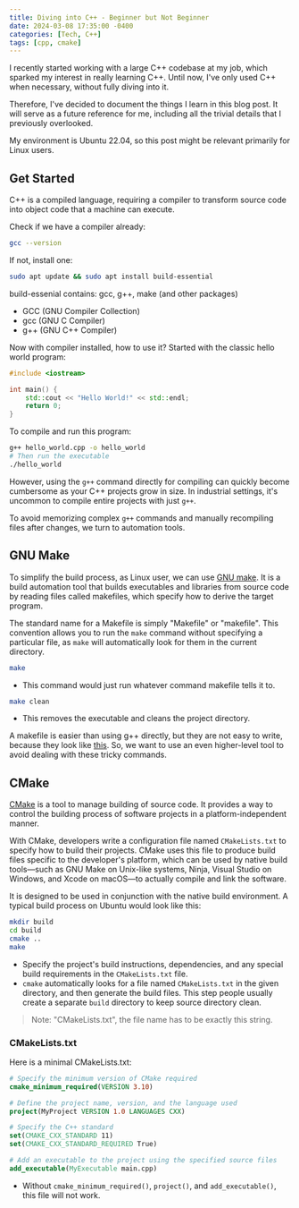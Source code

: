 ```yaml
---
title: Diving into C++ - Beginner but Not Beginner
date: 2024-03-08 17:35:00 -0400
categories: [Tech, C++]
tags: [cpp, cmake] 
---
```


I recently started working with a large C++ codebase at my job, which sparked my interest in really learning C++. Until now, I've only used C++ when necessary, without fully diving into it.

Therefore, I've decided to document the things I learn in this blog post. It will serve as a future reference for me, including all the trivial details that I previously overlooked.

My environment is Ubuntu 22.04, so this post might be relevant primarily for Linux users.

## Get Started
C++ is a compiled language, requiring a compiler to transform source code into object code that a machine can execute.

Check if we have a compiler already:
```bash
gcc --version
```

If not, install one:
```bash
sudo apt update && sudo apt install build-essential
```
build-essenial contains: gcc, g++, make (and other packages)
- GCC (GNU Compiler Collection)
- gcc (GNU C Compiler)
- g++ (GNU C++ Compiler)

Now with compiler installed, how to use it? Started with the classic hello world program:

```c++
#include <iostream>

int main() {
    std::cout << "Hello World!" << std::endl;
    return 0;
}
```

To compile and run this program:
```bash
g++ hello_world.cpp -o hello_world
# Then run the executable
./hello_world
```

However, using the `g++` command directly for compiling can quickly become cumbersome as your C++ projects grow in size. In industrial settings, it's uncommon to compile entire projects with just `g++`. 

To avoid memorizing complex `g++` commands and manually recompiling files after changes, we turn to automation tools.


## GNU Make
To simplify the build process, as Linux user, we can use [GNU make](https://www.gnu.org/software/make/manual/html_node/index.html). It is a build automation tool that builds executables and libraries from source code by reading files called makefiles, which specify how to derive the target program. 

The standard name for a Makefile is simply "Makefile" or "makefile". This convention allows you to run the `make` command without specifying a particular file, as `make` will automatically look for them in the current directory.

```bash
make
```
- This command would just run whatever command makefile tells it to.

```bash
make clean
```
- This removes the executable and cleans the project directory.

A makefile is easier than using g++ directly, but they are not easy to write, because they look like [this](https://www.gnu.org/software/make/manual/html_node/Simple-Makefile.html). So, we want to use an even higher-level tool to avoid dealing with these tricky commands.

## CMake
[CMake](https://cmake.org/cmake/help/latest/index.html#) is a tool to manage building of source code. It provides a way to control the building process of software projects in a platform-independent manner.

With CMake, developers write a configuration file named `CMakeLists.txt` to specify how to build their projects. CMake uses this file to produce build files specific to the developer's platform, which can be used by native build tools—such as GNU Make on Unix-like systems, Ninja, Visual Studio on Windows, and Xcode on macOS—to actually compile and link the software.

It is designed to be used in conjunction with the native build environment. A typical build process on Ubuntu would look like this:
```bash
mkdir build
cd build
cmake ..
make
```
- Specify the project's build instructions, dependencies, and any special build requirements in the `CMakeLists.txt` file.
- `cmake` automatically looks for a file named `CMakeLists.txt` in the given directory, and then generate the build files. This step people usually create a separate `build` directory to keep source directory clean.

> Note: "CMakeLists.txt", the file name has to be exactly this string. 

### CMakeLists.txt
Here is a minimal CMakeLists.txt:
```cmake
# Specify the minimum version of CMake required
cmake_minimum_required(VERSION 3.10)

# Define the project name, version, and the language used
project(MyProject VERSION 1.0 LANGUAGES CXX)

# Specify the C++ standard
set(CMAKE_CXX_STANDARD 11)
set(CMAKE_CXX_STANDARD_REQUIRED True)

# Add an executable to the project using the specified source files
add_executable(MyExecutable main.cpp)
```
- Without `cmake_minimum_required()`, `project()`, and `add_executable()`, this file will not work.

